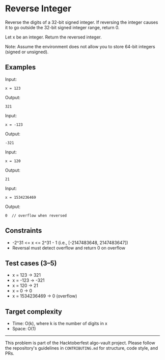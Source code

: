 # Reverse Integer

Reverse the digits of a 32-bit signed integer. If reversing the integer causes it to go outside the 32-bit signed integer range, return 0.

Let x be an integer. Return the reversed integer.

Note: Assume the environment does not allow you to store 64-bit integers (signed or unsigned).

## Examples

Input:
```
x = 123
```
Output:
```
321
```

Input:
```
x = -123
```
Output:
```
-321
```

Input:
```
x = 120
```
Output:
```
21
```

Input:
```
x = 1534236469
```
Output:
```
0  // overflow when reversed
```

## Constraints
- -2^31 <= x <= 2^31 - 1 (i.e., [-2147483648, 2147483647])
- Reversal must detect overflow and return 0 on overflow

## Test cases (3–5)
- x = 123 -> 321
- x = -123 -> -321
- x = 120 -> 21
- x = 0 -> 0
- x = 1534236469 -> 0 (overflow)

## Target complexity
- Time: O(k), where k is the number of digits in x
- Space: O(1)

---

This problem is part of the Hacktoberfest algo-vault project. Please follow the repository's guidelines in `CONTRIBUTING.md` for structure, code style, and PRs.
